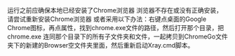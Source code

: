 运行之前应确保本地已经安装了Chrome浏览器
浏览器不存在或没有正确安装，请尝试重新安装Chrome浏览器
或者采用以下办法：右键点桌面的Google Chrome图标，再点属性，找到chrome.exe文件的路径，然后打开那个目录，把chrome.exe 连同那个目录下的所有子文件夹和文件，一起拷贝到ChromeGo文件夹下的新建的Browser空文件夹里面，然后重新启动Xray.cmd脚本。
		
